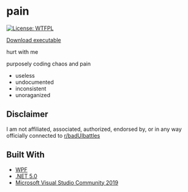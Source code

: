 # pain
[![License: WTFPL](https://img.shields.io/badge/License-WTFPL-brightgreen.svg)](http://www.wtfpl.net/about/)

[Download executable](https://github.com/n1na/pain/releases/tag/v1.0)

hurt with me

purposely coding chaos and pain
* useless
* undocumented
* inconsistent
* unoraganized

## Disclaimer
I am not affiliated, associated, authorized, endorsed by, or in any way officially connected to [r/badUIbattles](https://www.reddit.com/r/badUIbattles/)

## Built With

* [WPF](https://docs.microsoft.com/en-us/visualstudio/designers/getting-started-with-wpf?view=vs-2022)
* [.NET 5.0](https://dotnet.microsoft.com/en-us/download/dotnet/5.0)
* [Microsoft Visual Studio Community 2019](https://visualstudio.microsoft.com/)
